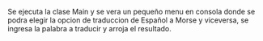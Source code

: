 Se ejecuta la clase Main y se vera un pequeño menu en consola donde se podra elegir la opcion de traduccion de Español a Morse y viceversa, se ingresa la palabra a traducir y arroja el resultado.
